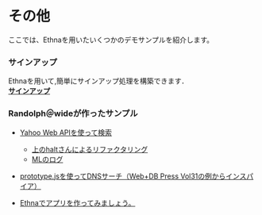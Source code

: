 # その他
ここでは、Ethnaを用いたいくつかのデモサンプルを紹介します。

### サインアップ

Ethnaを用いて,簡単にサインアップ処理を構築できます．  
 **[サインアップ](demo-signup.md)**

### Randolph＠wideが作ったサンプル

- [Yahoo Web APIを使って検索](http://asougi.mine.nu/yjs/www/)
  - [上のhaltさんによるリファクタリング](http://project-p.jp/halt/temp/YahooSearch_halt.tgz)
  - [MLのログ](http://ml.ethna.jp/pipermail/users/2005-December/000151.html)

- [prototype.jsを使ってDNSサーチ（Web+DB Press Vol31の例からインスパイア）](http://asougi.mine.nu/dnsresolv/www/)

- [Ethnaでアプリを作ってみましょう。](demo-ittsample.md)

